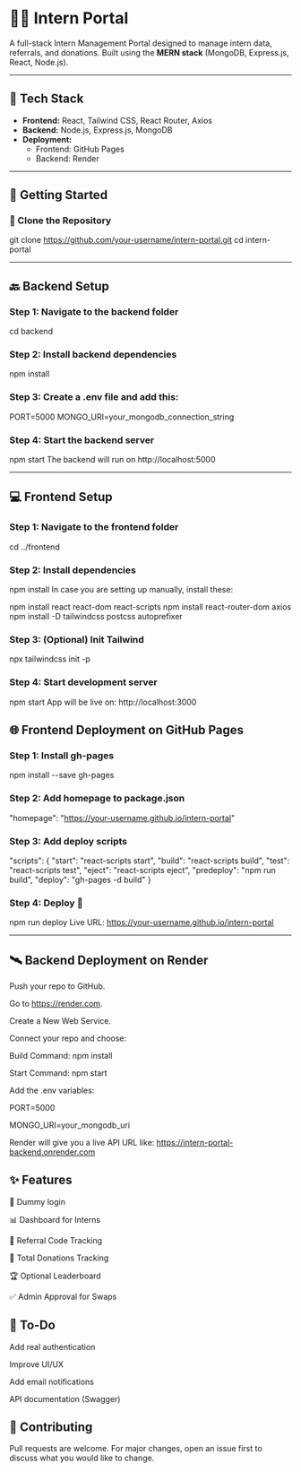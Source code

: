 # 🧑‍💻 Intern Portal

A full-stack Intern Management Portal designed to manage intern data, referrals, and donations. Built using the **MERN stack** (MongoDB, Express.js, React, Node.js).

---

## 🔧 Tech Stack

- **Frontend:** React, Tailwind CSS, React Router, Axios
- **Backend:** Node.js, Express.js, MongoDB
- **Deployment:**
  - Frontend: GitHub Pages
  - Backend: Render

---

## 🚀 Getting Started

### 📁 Clone the Repository

git clone https://github.com/your-username/intern-portal.git
cd intern-portal

---

## 🔙 Backend Setup

### Step 1: Navigate to the backend folder
cd backend

### Step 2: Install backend dependencies
npm install

### Step 3: Create a .env file and add this:
PORT=5000
MONGO_URI=your_mongodb_connection_string

### Step 4: Start the backend server
npm start
The backend will run on http://localhost:5000

---

## 💻 Frontend Setup
### Step 1: Navigate to the frontend folder
cd ../frontend

### Step 2: Install dependencies
npm install
In case you are setting up manually, install these:

npm install react react-dom react-scripts
npm install react-router-dom axios
npm install -D tailwindcss postcss autoprefixer

### Step 3: (Optional) Init Tailwind
npx tailwindcss init -p

### Step 4: Start development server
npm start
App will be live on: http://localhost:3000

## 🌐 Frontend Deployment on GitHub Pages
### Step 1: Install gh-pages
npm install --save gh-pages

### Step 2: Add homepage to package.json
"homepage": "https://your-username.github.io/intern-portal"

### Step 3: Add deploy scripts
"scripts": {
  "start": "react-scripts start",
  "build": "react-scripts build",
  "test": "react-scripts test",
  "eject": "react-scripts eject",
  "predeploy": "npm run build",
  "deploy": "gh-pages -d build"
}

### Step 4: Deploy 🚀
npm run deploy
Live URL: https://your-username.github.io/intern-portal

---

## 🛰️ Backend Deployment on Render
Push your repo to GitHub.

Go to https://render.com.

Create a New Web Service.

Connect your repo and choose:

Build Command: npm install

Start Command: npm start

Add the .env variables:

PORT=5000

MONGO_URI=your_mongodb_uri

Render will give you a live API URL like: https://intern-portal-backend.onrender.com

## ✨ Features
🔐 Dummy login

📊 Dashboard for Interns

🔗 Referral Code Tracking

💸 Total Donations Tracking

🏆 Optional Leaderboard

✅ Admin Approval for Swaps

## 📌 To-Do
 Add real authentication

 Improve UI/UX

 Add email notifications

 API documentation (Swagger)

## 🤝 Contributing
Pull requests are welcome. For major changes, open an issue first to discuss what you would like to change.

